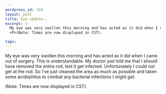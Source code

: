```yaml
--- 
wordpress_id: 319
layout: post
title: Eye update...
excerpt: |-
  My eye was very swollen this morning and has acted as it did when I came out of surgery.  This is understandable.  My doctor just told me that I should have removed the entire rod, lest it get infected.  Unfortunately I could not get at the rod.  So I've just cleaned the area as much as possible and taken some acidophilus to combat any bacterial infections I might get.
  <P>(Note: Times are now displayed in CST).

tags: 
---
```


My eye was very swollen this morning and has acted as it did when I came out of surgery.  This is understandable.  My doctor just told me that I should have removed the entire rod, lest it get infected.  Unfortunately I could not get at the rod.  So I've just cleaned the area as much as possible and taken some acidophilus to combat any bacterial infections I might get.
<P>(Note: Times are now displayed in CST).
